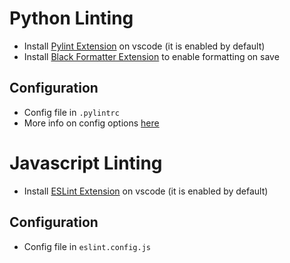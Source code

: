 # Python Linting

- Install [Pylint Extension](https://marketplace.visualstudio.com/items?itemName=ms-python.pylint) on vscode (it is enabled by default)
- Install [Black Formatter Extension](https://marketplace.visualstudio.com/items?itemName=ms-python.black-formatter) to enable formatting on save

## Configuration

- Config file in `.pylintrc`
- More info on config options [here](https://docs.pylint.org/features.html#pylint-checkers-options-and-switches)

# Javascript Linting

- Install [ESLint Extension](https://marketplace.visualstudio.com/items?itemName=dbaeumer.vscode-eslint) on vscode (it is enabled by default)

## Configuration

- Config file in `eslint.config.js`
